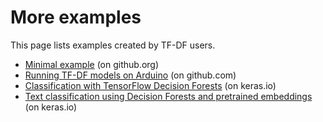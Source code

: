 # More examples

This page lists examples created by TF-DF users.

-   [Minimal example](https://github.com/tensorflow/decision-forests/blob/main/examples/minimal.py)
    (on github.org)
-   [Running TF-DF models on Arduino](https://github.com/achoum/ardwino-tensorflow-decision-forests)
    (on github.com)
-   [Classification with TensorFlow Decision Forests](https://keras.io/examples/structured_data/classification_with_tfdf/)
    (on keras.io)
-   [Text classification using Decision Forests and pretrained embeddings](https://keras.io/examples/nlp/tweet-classification-using-tfdf/)
    (on keras.io)
